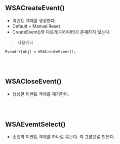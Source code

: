 ## WSACreateEvent()
- 이벤트 객체를 생성한다.
- Default = Manual Reset
- CreateEvent()와 다르게 파라미터가 존재하지 않는다.

>사용예시
        
    EvenArr[obj] = WSACreateEvent();

</br></br>

## WSACloseEvent()
- 생성한 이벤트 객체를 제거한다.

</br></br>

## WSAEvemtSelect()
- 소켓과 이벤트 객체를 하나로 묶는다. 즉 그룹으로 만든다.
